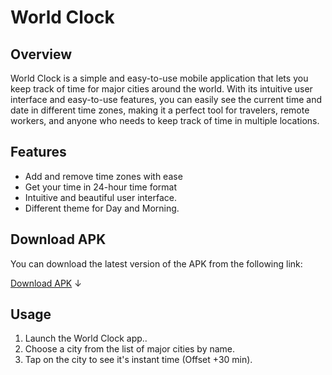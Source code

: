 # World Clock

## Overview

World Clock is a simple and easy-to-use mobile application that lets you keep track of time for major cities around the world. With its intuitive user interface and easy-to-use features, you can easily see the current time and date in different time zones, making it a perfect tool for travelers, remote workers, and anyone who needs to keep track of time in multiple locations.

## Features

* Add and remove time zones with ease
* Get your time in 24-hour time format
* Intuitive and beautiful user interface.
* Different theme for Day and Morning.


## Download APK

You can download the latest version of the APK from the following link:

[Download APK](https://drive.google.com/uc?export=download&id=145WgQovJRsaniBthOkff5lhW5ojcDFli) &#x2193;


## Usage

1. Launch the World Clock app..
2. Choose a city from the list of major cities by name.
3. Tap on the city to see it's instant time (Offset +30 min).

